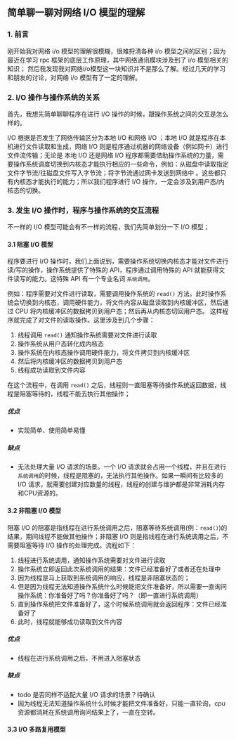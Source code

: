 ## 简单聊一聊对网络 I/O 模型的理解
### 1. 前言
刚开始我对网络 i/o 模型的理解很模糊，很难捋清各种 i/o 模型之间的区别；因为最近在学习 rpc 框架的底层工作原理，其中网络通讯模块涉及到了 i/o 模型相关的知识；
然后我发现我对网络i/o模型这一块知识并不是那么了解。经过几天的学习和朋友的讨论，对网络 i/o 模型有了一定的理解。

### 2. I/O 操作与操作系统的关系
首先，我想先简单聊聊程序在进行 I/O 操作的时候，跟操作系统之间的交互是怎么样的。

I/O 根据是否发生了网络传输区分为本地 I/O 和网络 I/O ；本地 I/O 就是程序在本机进行文件读取和生成，网络 I/O 则是程序通过机器的网络设备（例如网卡）进行文件流传输；无论是
本地 I/O 还是网络 I/O 程序都需要借助操作系统的力量，需要操作系统调度切换到内核态才能执行相应的一些命令，例如：从磁盘中读取指定文件字节流/往磁盘文件写入字节流；将字节流通过网卡发送到网络中
。这些都只有内核态才能执行的能力；所以我们程序进行 I/O 操作，一定会涉及到用户态/内核态的切换。
### 3. 发生 I/O 操作时，程序与操作系统的交互流程
不一样的 I/O 模型可能会有不一样的流程，我们先简单划分一下 I/O 模型；

#### 3.1 阻塞 I/O 模型
程序要进行 I/O 操作时，我们上面说到，需要操作系统切换内核态才能对文件进行读/写的操作，操作系统提供了特殊的 API，程序通过调用特殊的 API 就能获得文件读写的能力。这特殊 API 有一个专业名词 `系统调用`。

例如：程序需要对文件进行读取，需要调用操作系统的 `read()` 方法，此时操作系统会切换到内核态，调用硬件能力，将文件内容从磁盘读取到内核缓冲区，然后通过 CPU 将内核缓冲区的数据拷贝到用户态；然后再从内核态切回用户态。
这样程序就完成了对文件的读取操作。这里涉及到几个步骤：
1. 线程调用 `read()` 通知操作系统需要对文件进行读取
2. 操作系统从用户态转化成内核态
3. 操作系统在内核态操作调用硬件能力，将文件拷贝到内核缓冲区
4. 然后将内核缓冲区的数据拷贝到用户态
5. 线程成功读取到文件内容

在这个流程中，在调用 `read()` 之后，线程则一直阻塞等待操作系统返回数据，线程是阻塞等待的，线程不能去执行其他操作；

##### 优点
* 实现简单、使用简单易懂
##### 缺点
* 无法处理大量 I/O 请求的场景。一个 I/O 请求就会占用一个线程，并且在进行`系统调用`的时候，线程是阻塞的，无法执行其他操作。如果一瞬间有比较多的 I/O 请求，就需要创建对应数量的线程，线程的创建与维护都是非常消耗内存和CPU资源的。

#### 3.2 非阻塞 I/O 模型
阻塞 I/O 的阻塞是指线程在进行系统调用之后，阻塞等待系统调用(例：`read()`)的结果，期间线程不能做其他操作；非阻塞 I/O 则是指线程在进行系统调用之后，不需要阻塞等待 I/O 操作的处理完成。流程如下：
1. 线程进行系统调用，通知操作系统需要对文件进行读取
2. 操作系统立即返回此次系统调用的结果：文件已经准备好了或者还在处理中
3. 因为线程是马上获取到系统调用的响应，线程是非阻塞状态的；
4. 但是因为线程无法知道操作系统什么时候能把文件准备好，所以需要一直询问操作系统：你准备好了吗？你准备好了吗？（即一直进行系统调用）
5. 直到操作系统把文件准备好了，这个时候系统调用就会返回程序：文件已经准备好了
6. 此时，线程就能够成功读取到文件内容

##### 优点
* 线程在进行系统调用之后，不用进入阻塞状态
##### 缺点
* todo 是否同样不适配大量 I/O 请求的场景？待确认
* 因为线程无法知道操作系统什么时候才能把文件准备好，只能一直轮询，cpu 资源都消耗在系统调用询问结果上了，一直在空转。

#### 3.3 I/O 多路复用模型




















